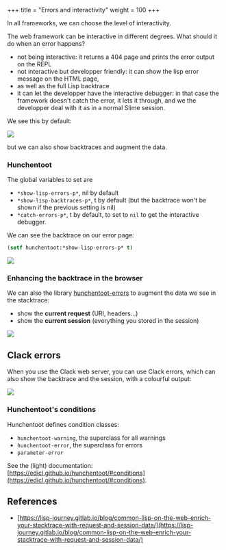 +++
title = "Errors and interactivity"
weight = 100
+++

In all frameworks, we can choose the level of interactivity.

The web framework can be interactive in different degrees. What should
it do when an error happens?
- not being interactive: it returns a 404 page and prints the error output on the REPL
- not interactive but developper friendly: it can show the lisp error message on the HTML page,
- as well as the full Lisp backtrace
- it can let the developper have the interactive debugger: in that
  case the framework doesn't catch the error, it lets it through, and
  we the developper deal with it as in a normal Slime session.

We see this by default:

![](https://lisp-journey.gitlab.io/images/hunchentoot-error.png)

but we can also show backtraces and augment the data.

### Hunchentoot

The global variables to set are
- `*show-lisp-errors-p*`, nil by default
- `*show-lisp-backtraces-p*`, t by default (but the backtrace won't be shown if the previous setting is nil)
- `*catch-errors-p*`, t by default, to set to `nil` to get the interactive debugger.

We can see the backtrace on our error page:

```lisp
(setf hunchentoot:*show-lisp-errors-p* t)
```

![](https://lisp-journey.gitlab.io/images/hunchentoot-show-error.png)


### Enhancing the backtrace in the browser

We can also the library [hunchentoot-errors](https://lisp-journey.gitlab.io/images/hunchentoot-error-with-request.png) to augment the data we see in the stacktrace:

- show the **current request** (URI, headers…)
- show the **current session** (everything you stored in the session)


![](https://lisp-journey.gitlab.io/images/hunchentoot-error-with-request.png)


## Clack errors

When you use the Clack web server, you can use Clack errors, which can also show the backtrace and the session, with a colourful output:

![](https://vindarel.github.io/cl-cookbook/assets/clack-errors.png)

### Hunchentoot's conditions

Hunchentoot defines condition classes:

- `hunchentoot-warning`, the superclass for all warnings
- `hunchentoot-error`, the superclass for errors
- `parameter-error`

See the (light) documentation: [https://edicl.github.io/hunchentoot/#conditions](https://edicl.github.io/hunchentoot/#conditions).

## References

- [https://lisp-journey.gitlab.io/blog/common-lisp-on-the-web-enrich-your-stacktrace-with-request-and-session-data/](https://lisp-journey.gitlab.io/blog/common-lisp-on-the-web-enrich-your-stacktrace-with-request-and-session-data/)
